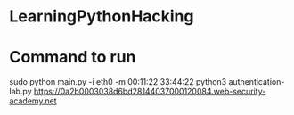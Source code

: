 # LearningPythonHacking

# Command to run

sudo python main.py -i eth0 -m 00:11:22:33:44:22
python3 authentication-lab.py https://0a2b0003038d6bd28144037000120084.web-security-academy.net
